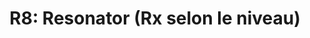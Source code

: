 ---
layout: term
title: 'R8: Resonator (Rx selon le niveau)'
name: r8
description: "Résonateur, ce qu’on place autour d’un portail pour le capturer et lui donner de l’énergie."
---